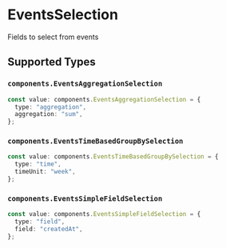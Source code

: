 # EventsSelection

Fields to select from events


## Supported Types

### `components.EventsAggregationSelection`

```typescript
const value: components.EventsAggregationSelection = {
  type: "aggregation",
  aggregation: "sum",
};
```

### `components.EventsTimeBasedGroupBySelection`

```typescript
const value: components.EventsTimeBasedGroupBySelection = {
  type: "time",
  timeUnit: "week",
};
```

### `components.EventsSimpleFieldSelection`

```typescript
const value: components.EventsSimpleFieldSelection = {
  type: "field",
  field: "createdAt",
};
```

